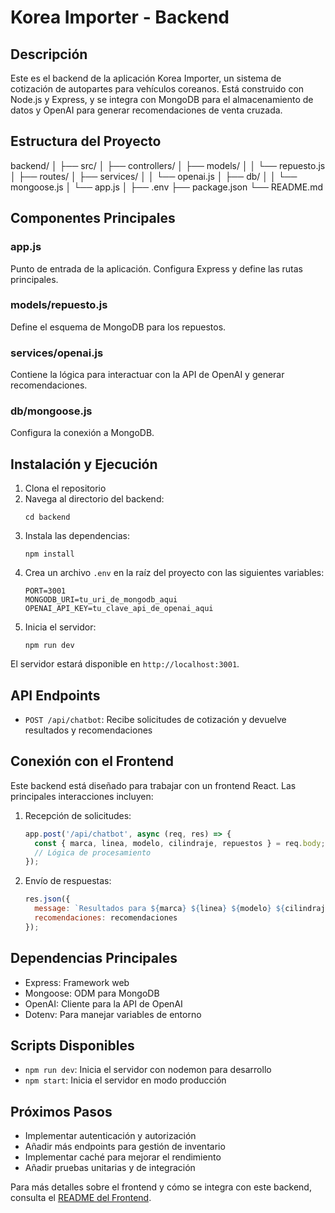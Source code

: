 # Korea Importer - Backend

## Descripción

Este es el backend de la aplicación Korea Importer, un sistema de cotización de autopartes para vehículos coreanos. Está construido con Node.js y Express, y se integra con MongoDB para el almacenamiento de datos y OpenAI para generar recomendaciones de venta cruzada.

## Estructura del Proyecto

backend/
│
├── src/
│ ├── controllers/
│ ├── models/
│ │ └── repuesto.js
│ ├── routes/
│ ├── services/
│ │ └── openai.js
│ ├── db/
│ │ └── mongoose.js
│ └── app.js
│
├── .env
├── package.json
└── README.md


## Componentes Principales

### app.js

Punto de entrada de la aplicación. Configura Express y define las rutas principales.

### models/repuesto.js

Define el esquema de MongoDB para los repuestos.

### services/openai.js

Contiene la lógica para interactuar con la API de OpenAI y generar recomendaciones.

### db/mongoose.js

Configura la conexión a MongoDB.

## Instalación y Ejecución

1. Clona el repositorio
2. Navega al directorio del backend:
   ```
   cd backend
   ```
3. Instala las dependencias:
   ```
   npm install
   ```
4. Crea un archivo `.env` en la raíz del proyecto con las siguientes variables:
   ```
   PORT=3001
   MONGODB_URI=tu_uri_de_mongodb_aqui
   OPENAI_API_KEY=tu_clave_api_de_openai_aqui
   ```
5. Inicia el servidor:
   ```
   npm run dev
   ```

El servidor estará disponible en `http://localhost:3001`.

## API Endpoints

- `POST /api/chatbot`: Recibe solicitudes de cotización y devuelve resultados y recomendaciones

## Conexión con el Frontend

Este backend está diseñado para trabajar con un frontend React. Las principales interacciones incluyen:

1. Recepción de solicitudes:
   ```javascript
   app.post('/api/chatbot', async (req, res) => {
     const { marca, linea, modelo, cilindraje, repuestos } = req.body;
     // Lógica de procesamiento
   });
   ```

2. Envío de respuestas:
   ```javascript
   res.json({ 
     message: `Resultados para ${marca} ${linea} ${modelo} ${cilindraje}:\n${respuesta}`,
     recomendaciones: recomendaciones
   });
   ```

## Dependencias Principales

- Express: Framework web
- Mongoose: ODM para MongoDB
- OpenAI: Cliente para la API de OpenAI
- Dotenv: Para manejar variables de entorno

## Scripts Disponibles

- `npm run dev`: Inicia el servidor con nodemon para desarrollo
- `npm start`: Inicia el servidor en modo producción

## Próximos Pasos

- Implementar autenticación y autorización
- Añadir más endpoints para gestión de inventario
- Implementar caché para mejorar el rendimiento
- Añadir pruebas unitarias y de integración

Para más detalles sobre el frontend y cómo se integra con este backend, consulta el [README del Frontend](../frontend/README.md).
